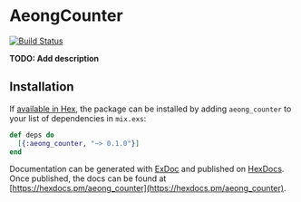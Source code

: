 # AeongCounter
[![Build Status](https://travis-ci.org/perillamint/aeong_counter.svg?branch=master)](https://travis-ci.org/perillamint/aeong_counter)

**TODO: Add description**

## Installation

If [available in Hex](https://hex.pm/docs/publish), the package can be installed
by adding `aeong_counter` to your list of dependencies in `mix.exs`:

```elixir
def deps do
  [{:aeong_counter, "~> 0.1.0"}]
end
```

Documentation can be generated with [ExDoc](https://github.com/elixir-lang/ex_doc)
and published on [HexDocs](https://hexdocs.pm). Once published, the docs can
be found at [https://hexdocs.pm/aeong_counter](https://hexdocs.pm/aeong_counter).

